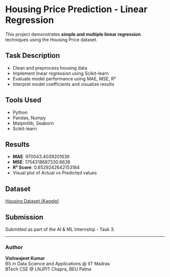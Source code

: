# Housing Price Prediction - Linear Regression

This project demonstrates **simple and multiple linear regression** techniques using the Housing Price dataset.

## Task Description
- Clean and preprocess housing data
- Implement linear regression using Scikit-learn
- Evaluate model performance using MAE, MSE, R²
- Interpret model coefficients and visualize results

## Tools Used
- Python
- Pandas, Numpy
- Matplotlib, Seaborn
- Scikit-learn

## Results
- **MAE**: 970043.4039201636
- **MSE**: 1754318687330.6638
- **R² Score**: 0.6529242642153184
- Visual plot of Actual vs Predicted values

## Dataset
[Housing Dataset (Kaggle)](https://www.kaggle.com/datasets/harishkumardatalab/housing-price-prediction)

## Submission
Submitted as part of the AI & ML Internship - Task 3.

---

### Author
**Vishwajeet Kumar**  
BS in Data Science and Applications @ IIT Madras  
BTech CSE @ LNJPIT Chapra, BEU Patna  
